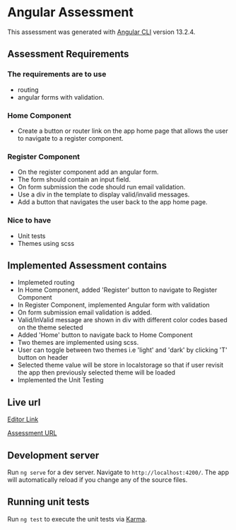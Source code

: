 # Angular Assessment

This assessment was generated with [Angular CLI](https://github.com/angular/angular-cli) version 13.2.4.

## Assessment Requirements

### The requirements are to use 
- routing 
- angular forms with validation.

### Home Component
- Create a button or router link on the app home page that allows the user to navigate to a register component.
 
### Register Component
- On the register component add an angular form.
- The form should contain an input field.
- On form submission the code should run email validation.
- Use a div in the template to display valid/invalid messages.
- Add a button that navigates the user back to the app home page.
 
### Nice to have
- Unit tests
- Themes using scss

## Implemented Assessment contains
- Implemeted routing
- In Home Component, added 'Register' button to navigate to Register Component
- In Register Component, implemented Angular form with validation
- On form submission email validation is added.
- Valid/InValid message are shown in div with different color codes based on the theme selected
- Added 'Home' button to navigate back to Home Component
- Two themes are implemented using scss.
- User can toggle between two themes i.e 'light' and 'dark' by clicking 'T' button on header
- Selected theme value will be store in localstorage so that if user revisit the app then previously selected theme will be loaded
- Implemented the Unit Testing

## Live url
[Editor Link](https://stackblitz.com/edit/angular-ivy-e2xhu9)

[Assessment URL](https://angular-ivy-e2xhu9.stackblitz.io/)

## Development server

Run `ng serve` for a dev server. Navigate to `http://localhost:4200/`. The app will automatically reload if you change any of the source files.

## Running unit tests

Run `ng test` to execute the unit tests via [Karma](https://karma-runner.github.io).
